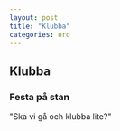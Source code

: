 ```yaml
---
layout: post
title: "Klubba"
categories: ord
---
```


## Klubba

### Festa på stan

"Ska vi gå och klubba lite?"